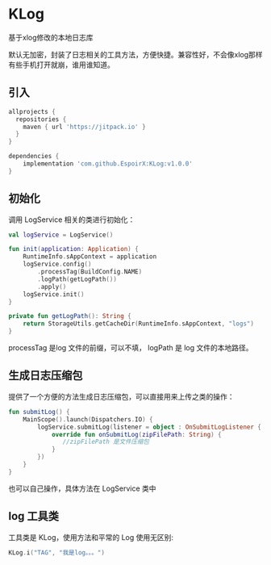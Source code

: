 # KLog
基于xlog修改的本地日志库

默认无加密，封装了日志相关的工具方法，方便快捷。兼容性好，不会像xlog那样有些手机打开就崩，谁用谁知道。

## 引入

```gradle
allprojects {
  repositories {
    maven { url 'https://jitpack.io' }
  }
}

dependencies {
    implementation 'com.github.EspoirX:KLog:v1.0.0'
}
```

## 初始化

调用 LogService 相关的类进行初始化：

``` kotlin
val logService = LogService()

fun init(application: Application) {
    RuntimeInfo.sAppContext = application
    logService.config()
        .processTag(BuildConfig.NAME)
        .logPath(getLogPath())
        .apply()
    logService.init()
}

private fun getLogPath(): String {
    return StorageUtils.getCacheDir(RuntimeInfo.sAppContext, "logs")
}
```

processTag 是log 文件的前缀，可以不填， logPath 是 log 文件的本地路径。

## 生成日志压缩包

提供了一个方便的方法生成日志压缩包，可以直接用来上传之类的操作：

```kotlin
fun submitLog() {
    MainScope().launch(Dispatchers.IO) {
        logService.submitLog(listener = object : OnSubmitLogListener {
            override fun onSubmitLog(zipFilePath: String) {
               //zipFilePath 是文件压缩包
            }
        })
    }
}
```

也可以自己操作，具体方法在 LogService 类中

## log 工具类
工具类是 KLog，使用方法和平常的 Log 使用无区别:

```kotlin
KLog.i("TAG", "我是log。。。")
```

